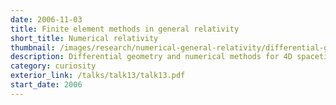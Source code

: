 ```yaml
---
date: 2006-11-03
title: Finite element methods in general relativity
short_title: Numerical relativity
thumbnail: /images/research/numerical-general-relativity/differential-geometry.png
description: Differential geometry and numerical methods for 4D spacetime.
category: curiosity
exterior_link: /talks/talk13/talk13.pdf
start_date: 2006
---
```

